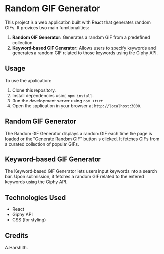 # Random GIF Generator

This project is a web application built with React that generates random GIFs. It provides two main functionalities:

1. **Random GIF Generator:** Generates a random GIF from a predefined collection.
2. **Keyword-based GIF Generator:** Allows users to specify keywords and generates a random GIF related to those keywords using the Giphy API.

## Usage

To use the application:

1. Clone this repository.
2. Install dependencies using `npm install`.
3. Run the development server using `npm start`.
4. Open the application in your browser at `http://localhost:3000`.

## Random GIF Generator

The Random GIF Generator displays a random GIF each time the page is loaded or the "Generate Random GIF" button is clicked. It fetches GIFs from a curated collection of popular GIFs.

## Keyword-based GIF Generator

The Keyword-based GIF Generator lets users input keywords into a search bar. Upon submission, it fetches a random GIF related to the entered keywords using the Giphy API.

## Technologies Used

- React
- Giphy API
- CSS (for styling)

## Credits

A.Harshith.

